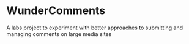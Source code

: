 WunderComments
==============

A labs project to experiment with better approaches to submitting and managing comments on large media sites